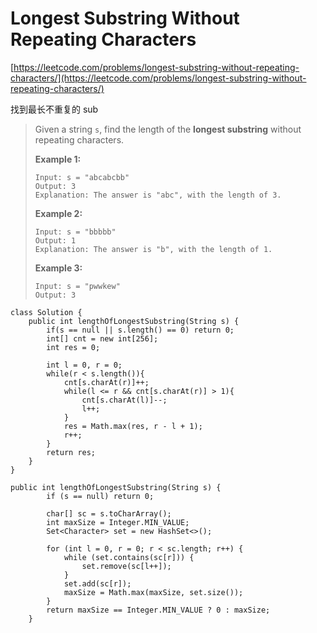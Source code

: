# Longest Substring Without Repeating Characters

[https://leetcode.com/problems/longest-substring-without-repeating-characters/](https://leetcode.com/problems/longest-substring-without-repeating-characters/)

找到最长不重复的 sub

> Given a string `s`, find the length of the **longest substring** without repeating characters.
>
> &#x20;
>
> **Example 1:**
>
> ```
> Input: s = "abcabcbb"
> Output: 3
> Explanation: The answer is "abc", with the length of 3.
> ```
>
> **Example 2:**
>
> ```
> Input: s = "bbbbb"
> Output: 1
> Explanation: The answer is "b", with the length of 1.
> ```
>
> **Example 3:**
>
> ```
> Input: s = "pwwkew"
> Output: 3
> ```

```
class Solution {
    public int lengthOfLongestSubstring(String s) {
        if(s == null || s.length() == 0) return 0;
        int[] cnt = new int[256];
        int res = 0;
        
        int l = 0, r = 0;
        while(r < s.length()){
            cnt[s.charAt(r)]++;
            while(l <= r && cnt[s.charAt(r)] > 1){
                cnt[s.charAt(l)]--;
                l++;
            }
            res = Math.max(res, r - l + 1);
            r++;
        }
        return res;
    }
}
```

```
public int lengthOfLongestSubstring(String s) {
        if (s == null) return 0;
        
        char[] sc = s.toCharArray();
        int maxSize = Integer.MIN_VALUE;
        Set<Character> set = new HashSet<>();
        
        for (int l = 0, r = 0; r < sc.length; r++) {
            while (set.contains(sc[r])) {
                set.remove(sc[l++]);
            }
            set.add(sc[r]);
            maxSize = Math.max(maxSize, set.size());
        }
        return maxSize == Integer.MIN_VALUE ? 0 : maxSize;
    }
```
